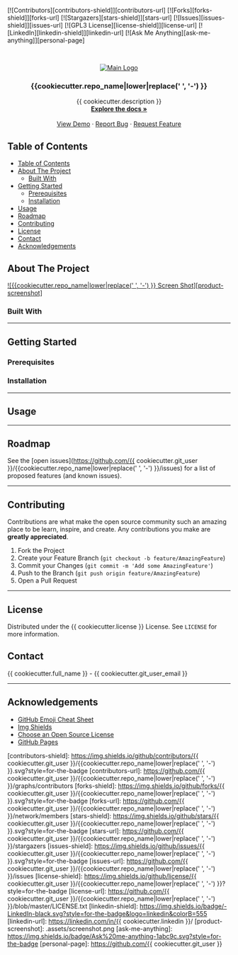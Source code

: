 [![Contributors][contributors-shield]][contributors-url]
[![Forks][forks-shield]][forks-url]
[![Stargazers][stars-shield]][stars-url]
[![Issues][issues-shield]][issues-url]
[![GPL3 License][license-shield]][license-url]
[![LinkedIn][linkedin-shield]][linkedin-url]
[![Ask Me Anything][ask-me-anything]][personal-page]

<!-- PROJECT LOGO -->
<br />
<p align="center">
  <a href="https://github.com/{{ cookiecutter.git_user }}/{{cookiecutter.repo_name|lower|replace(' ', '-') }}">
    <img src="https://raw.githubusercontent.com/{{ cookiecutter.git_user }}/{{cookiecutter.repo_name|lower|replace(' ', '-') }}/main/.assets/logo.png" alt="Main Logo" width="80" height="80">
  </a>

  <h3 align="center">{{cookiecutter.repo_name|lower|replace(' ', '-') }}</h3>

  <p align="center">
    {{ cookiecutter.description }}
    <br />
    <a href="./README.md"><strong>Explore the docs »</strong></a>
    <br />
    <br />
    <a href="https://github.com/{{ cookiecutter.git_user }}/{{cookiecutter.repo_name|lower|replace(' ', '-') }}">View Demo</a>
    ·
    <a href="https://github.com/{{ cookiecutter.git_user }}/{{cookiecutter.repo_name|lower|replace(' ', '-') }}/issues/new?labels=i%3A+bug&template=1-bug-report.md">Report Bug</a>
    ·
    <a href="https://github.com/{{ cookiecutter.git_user }}/{{cookiecutter.repo_name|lower|replace(' ', '-') }}/issues/new?labels=i%3A+enhancement&template=2-feature-request.md">Request Feature</a>
  </p>
</p>

<!-- TABLE OF CONTENTS -->

## Table of Contents

- [Table of Contents](#table-of-contents)
- [About The Project](#about-the-project)
  - [Built With](#built-with)
- [Getting Started](#getting-started)
  - [Prerequisites](#prerequisites)
  - [Installation](#installation)
- [Usage](#usage)
- [Roadmap](#roadmap)
- [Contributing](#contributing)
- [License](#license)
- [Contact](#contact)
- [Acknowledgements](#acknowledgements)

<!-- ABOUT THE PROJECT -->

## About The Project

[![{{cookiecutter.repo_name|lower|replace(' ', '-') }} Screen Shot][product-screenshot]](./.assets/screenshot.png)

<!--
There are many great README templates available on GitHub, however, I didn't find one that really suit my needs so I created this enhanced one. I want to create a README template so amazing that it'll be the last one you ever need.

Here's why:

- Your time should be focused on creating something amazing. A project that solves a problem and helps others
- You shouldn't be doing the same tasks over and over like creating a README from scratch
- You should element DRY principles to the rest of your life :smile:

Of course, no one template will serve all projects since your needs may be different. So I'll be adding more in the near future. You may also suggest changes by forking this repo and creating a pull request or opening an issue.

A list of commonly used resources that I find helpful are listed in the acknowledgements.
-->

### Built With

<!--
This section should list any major frameworks that you built your project using. Leave any add-ons/plugins for the acknowledgements section. Here are a few examples.

- [Bootstrap](https://getbootstrap.com)
- [JQuery](https://jquery.com)
- [Laravel](https://laravel.com)
-->

---

<!-- GETTING STARTED -->

## Getting Started

<!--
This is an example of how you may give instructions on setting up your project locally.
To get a local copy up and running follow these simple example steps.
-->

### Prerequisites

<!--

This is an example of how to list things you need to use the software and how to install them.

- npm

```sh
npm install npm@latest -g
```
-->

### Installation

<!--
1. Get a free API Key at [https://example.com](https://example.com)
2. Clone the repo

```sh
git clone https://github.com/your_username_/Project-Name.git
```

3. Install NPM packages

```sh
npm install
```

4. Enter your API in `config.js`

```JS
const API_KEY = 'ENTER YOUR API';
```
-->

---

<!-- USAGE EXAMPLES -->

## Usage

<!--
Use this space to show useful examples of how a project can be used. Additional screenshots, code examples and demos work well in this space. You may also link to more resources.

_For more examples, please refer to the [Documentation](https://example.com)_
-->

---

<!-- ROADMAP -->

## Roadmap

See the [open issues](https://github.com/{{ cookiecutter.git_user }}/{{cookiecutter.repo_name|lower|replace(' ', '-') }}/issues) for a list of proposed features (and known issues).

---

<!-- CONTRIBUTING -->

## Contributing

Contributions are what make the open source community such an amazing place to be learn, inspire, and create. Any contributions you make are **greatly appreciated**.

1. Fork the Project
2. Create your Feature Branch (`git checkout -b feature/AmazingFeature`)
3. Commit your Changes (`git commit -m 'Add some AmazingFeature'`)
4. Push to the Branch (`git push origin feature/AmazingFeature`)
5. Open a Pull Request

---

<!-- LICENSE -->

## License

Distributed under the {{ cookiecutter.license }} License. See `LICENSE` for more information.

<!-- CONTACT -->

## Contact

{{ cookiecutter.full_name }} - {{ cookiecutter.git_user_email }}

<!--
Project Link: [https://github.com/your_username/repo_name](https://github.com/your_username/repo_name)
-->

---

<!-- ACKNOWLEDGEMENTS -->

## Acknowledgements

- [GitHub Emoji Cheat Sheet](https://www.webpagefx.com/tools/emoji-cheat-sheet)
- [Img Shields](https://shields.io)
- [Choose an Open Source License](https://choosealicense.com)
- [GitHub Pages](https://pages.github.com)

<!-- MARKDOWN LINKS & IMAGES -->
<!-- https://www.markdownguide.org/basic-syntax/#reference-style-links -->

[contributors-shield]: https://img.shields.io/github/contributors/{{ cookiecutter.git_user }}/{{cookiecutter.repo_name|lower|replace(' ', '-') }}.svg?style=for-the-badge
[contributors-url]: https://github.com/{{ cookiecutter.git_user }}/{{cookiecutter.repo_name|lower|replace(' ', '-') }}/graphs/contributors
[forks-shield]: https://img.shields.io/github/forks/{{ cookiecutter.git_user }}/{{cookiecutter.repo_name|lower|replace(' ', '-') }}.svg?style=for-the-badge
[forks-url]: https://github.com/{{ cookiecutter.git_user }}/{{cookiecutter.repo_name|lower|replace(' ', '-') }}/network/members
[stars-shield]: https://img.shields.io/github/stars/{{ cookiecutter.git_user }}/{{cookiecutter.repo_name|lower|replace(' ', '-') }}.svg?style=for-the-badge
[stars-url]: https://github.com/{{ cookiecutter.git_user }}/{{cookiecutter.repo_name|lower|replace(' ', '-') }}/stargazers
[issues-shield]: https://img.shields.io/github/issues/{{ cookiecutter.git_user }}/{{cookiecutter.repo_name|lower|replace(' ', '-') }}.svg?style=for-the-badge
[issues-url]: https://github.com/{{ cookiecutter.git_user }}/{{cookiecutter.repo_name|lower|replace(' ', '-') }}/issues
[license-shield]: https://img.shields.io/github/license/{{ cookiecutter.git_user }}/{{cookiecutter.repo_name|lower|replace(' ', '-') }}?style=for-the-badge
[license-url]: https://github.com/{{ cookiecutter.git_user }}/{{cookiecutter.repo_name|lower|replace(' ', '-') }}/blob/master/LICENSE.txt
[linkedin-shield]: https://img.shields.io/badge/-LinkedIn-black.svg?style=for-the-badge&logo=linkedin&colorB=555
[linkedin-url]: https://linkedin.com/in/{{ cookiecutter.linkedin }}/
[product-screenshot]: .assets/screenshot.png
[ask-me-anything]: https://img.shields.io/badge/Ask%20me-anything-1abc9c.svg?style=for-the-badge
[personal-page]: https://github.com/{{ cookiecutter.git_user }}
